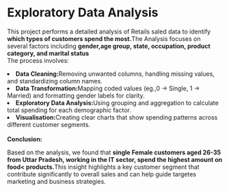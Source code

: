 <h1>Exploratory Data Analysis</h1>

<p>This project performs a detailed analysis of Retails saled data to identify <strong>which types of customers spend the most.</strong>The Analysis focuses on several factors including <strong>gender,age group, state, occupation, product category, and marital status</strong>
<br>
The process involves:<br>
<li><strong>Data Cleaning:</strong>Removing unwanted columns, handling missing values, and standardizing column names.</li>
<li><strong>Data Transformation:</strong>Mapping coded values (eg.,0 -> Single, 1 -> Married) and formatting gender labels for clarity.</li>
<li><strong>Exploratory Data Analysis:</strong>Using grouping and aggregation to calculate total spending for each demographic factor.</li>
<li><strong>Visualisation:</strong>Creating clear charts that show spending patterns across different customer segments.</li>
<br>
<strong>Conclusion:</strong>
<br>
<p>Based on the analysis, we found that <strong>single Female customers aged 26-35 from Uttar Pradesh, working in the IT sector, spend the highest amount on food< products.</strong>This insight highlights a key customer segment that contribute significantly to overall sales and can help guide targetes marketing and business strategies.</p>